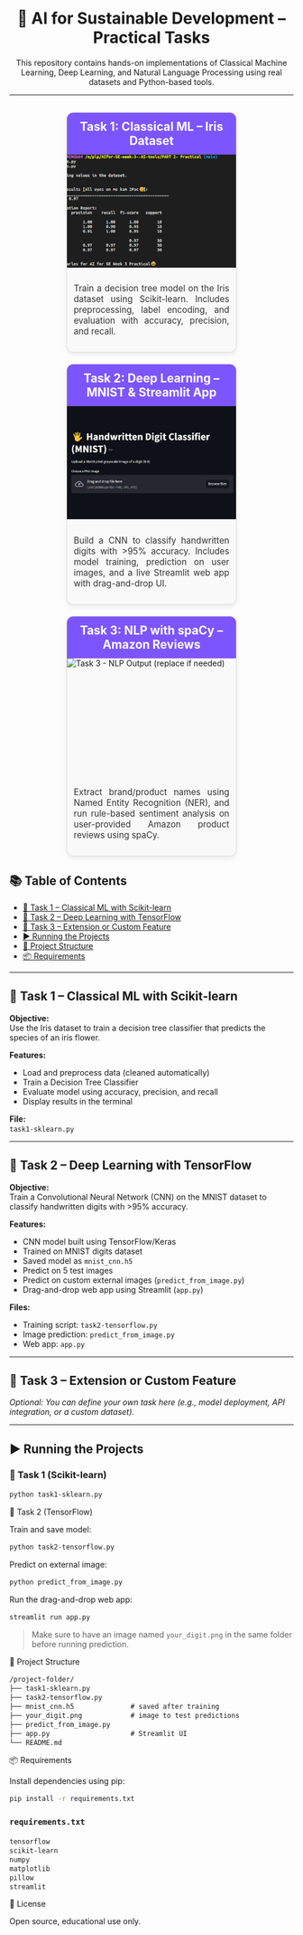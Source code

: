 

<h1 align="center">🤖 AI for Sustainable Development – Practical Tasks</h1>

<p align="center">
This repository contains hands-on implementations of Classical Machine Learning, Deep Learning, and Natural Language Processing using real datasets and Python-based tools.
</p>

---

<!-- 🌐 Project Grid -->
<style>
  .task-grid {
    display: flex;
    flex-wrap: wrap;
    gap: 20px;
    justify-content: center;
    margin-top: 30px;
  }

  .task-box {
    flex: 1 1 300px;
    max-width: 300px;
    background: #f9f9f9;
    border: 1px solid #ddd;
    border-radius: 12px;
    box-shadow: 0 4px 8px rgba(0,0,0,0.08);
    overflow: hidden;
    transition: transform 0.2s ease;
  }

  .task-box:hover {
    transform: scale(1.02);
    border-color: #7d55ff;
  }

  .task-box h2 {
    font-size: 1.3rem;
    text-align: center;
    background: #7d55ff;
    color: white;
    margin: 0;
    padding: 12px;
  }

  .task-box img {
    width: 100%;
    height: 200px;
    object-fit: cover;
    display: block;
  }

  .task-box p {
    padding: 12px;
    font-size: 0.95rem;
    color: #333;
    text-align: justify;
  }
</style>

<div class="task-grid">
  
  <!-- Task 1 -->
  <div class="task-box">
    <h2>Task 1: Classical ML – Iris Dataset</h2>
    <img src="./Media [images & videos]/Iris Dataset execution.PNG" alt="Task 1 - Iris Model">
    <p>
      Train a decision tree model on the Iris dataset using Scikit-learn. Includes preprocessing, label encoding, and evaluation with accuracy, precision, and recall.
    </p>
  </div>

  <!-- Task 2 -->
  <div class="task-box">
    <h2>Task 2: Deep Learning – MNIST & Streamlit App</h2>
    <img src="./Media [images & videos]/streamlit app.PNG" alt="Task 2 - Streamlit UI">
    <p>
      Build a CNN to classify handwritten digits with >95% accuracy. Includes model training, prediction on user images, and a live Streamlit web app with drag-and-drop UI.
    </p>
  </div>

  <!-- Task 3 -->
  <div class="task-box">
    <h2>Task 3: NLP with spaCy – Amazon Reviews</h2>
    <img src="./Media [images & videos]/task3-nlp-output.PNG" alt="Task 3 - NLP Output (replace if needed)">
    <p>
      Extract brand/product names using Named Entity Recognition (NER), and run rule-based sentiment analysis on user-provided Amazon product reviews using spaCy.
    </p>
  </div>

</div>

</style>


## 📚 Table of Contents

- [🧠 Task 1 – Classical ML with Scikit-learn](#-task-1--classical-ml-with-scikit-learn)
- [🧪 Task 2 – Deep Learning with TensorFlow](#-task-2--deep-learning-with-tensorflow)
- [🧰 Task 3 – Extension or Custom Feature](#-task-3--extension-or-custom-feature)
- [▶️ Running the Projects](#️-running-the-projects)
- [📁 Project Structure](#-project-structure)
- [📦 Requirements](#-requirements)

---

## 🧠 Task 1 – Classical ML with Scikit-learn

**Objective:**  
Use the Iris dataset to train a decision tree classifier that predicts the species of an iris flower.

**Features:**
- Load and preprocess data (cleaned automatically)
- Train a Decision Tree Classifier
- Evaluate model using accuracy, precision, and recall
- Display results in the terminal

**File:**  
`task1-sklearn.py`

---

## 🧪 Task 2 – Deep Learning with TensorFlow

**Objective:**  
Train a Convolutional Neural Network (CNN) on the MNIST dataset to classify handwritten digits with >95% accuracy.

**Features:**
- CNN model built using TensorFlow/Keras
- Trained on MNIST digits dataset
- Saved model as `mnist_cnn.h5`
- Predict on 5 test images
- Predict on custom external images (`predict_from_image.py`)
- Drag-and-drop web app using Streamlit (`app.py`)

**Files:**
- Training script: `task2-tensorflow.py`
- Image prediction: `predict_from_image.py`
- Web app: `app.py`

---

## 🧰 Task 3 – Extension or Custom Feature

*Optional: You can define your own task here (e.g., model deployment, API integration, or a custom dataset).*

---

## ▶️ Running the Projects

### 🔹 Task 1 (Scikit-learn)
```bash
python task1-sklearn.py
```

🔹 Task 2 (TensorFlow)

Train and save model:

```bash
python task2-tensorflow.py
```

Predict on external image:

```bash
python predict_from_image.py
```

Run the drag-and-drop web app:

```bash
streamlit run app.py
```

> Make sure to have an image named `your_digit.png` in the same folder before running prediction.

📁 Project Structure

```
/project-folder/
├── task1-sklearn.py
├── task2-tensorflow.py
├── mnist_cnn.h5              # saved after training
├── your_digit.png            # image to test predictions
├── predict_from_image.py
├── app.py                    # Streamlit UI
└── README.md
```

📦 Requirements

Install dependencies using pip:

```bash
pip install -r requirements.txt
```

### `requirements.txt`
```
tensorflow
scikit-learn
numpy
matplotlib
pillow
streamlit
```

💬 License

Open source, educational use only.

